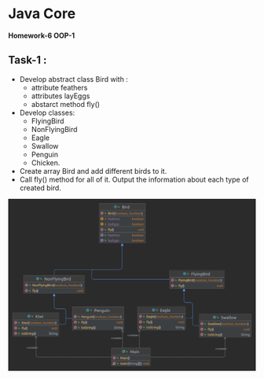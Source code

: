 # Java Core

**Homework-6 OOP-1**

## Task-1 :
- Develop abstract class Bird with :
  - attribute feathers 
  - attributes layEggs 
  - abstarct method fly()
- Develop classes:
  - FlyingBird 
  - NonFlyingBird
  - Eagle
  - Swallow
  - Penguin 
  - Chicken.
- Create array Bird and add different birds to it.
- Call fly() method for all of it. Output the information about each type of created bird.







![ScreenShot](birds_uml.png)